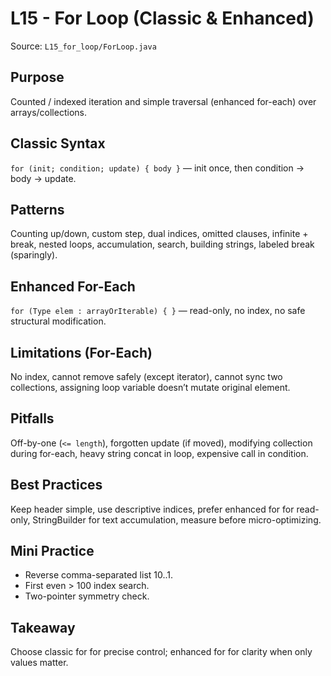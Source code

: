 # L15 - For Loop (Classic & Enhanced)

Source: `L15_for_loop/ForLoop.java`

## Purpose
Counted / indexed iteration and simple traversal (enhanced for-each) over arrays/collections.

## Classic Syntax
`for (init; condition; update) { body }` — init once, then condition → body → update.

## Patterns
Counting up/down, custom step, dual indices, omitted clauses, infinite + break, nested loops, accumulation, search, building strings, labeled break (sparingly).

## Enhanced For-Each
`for (Type elem : arrayOrIterable) { }` — read-only, no index, no safe structural modification.

## Limitations (For-Each)
No index, cannot remove safely (except iterator), cannot sync two collections, assigning loop variable doesn’t mutate original element.

## Pitfalls
Off-by-one (`<= length`), forgotten update (if moved), modifying collection during for-each, heavy string concat in loop, expensive call in condition.

## Best Practices
Keep header simple, use descriptive indices, prefer enhanced for for read-only, StringBuilder for text accumulation, measure before micro-optimizing.

## Mini Practice
- Reverse comma-separated list 10..1.
- First even > 100 index search.
- Two-pointer symmetry check.

## Takeaway
Choose classic for for precise control; enhanced for for clarity when only values matter.
